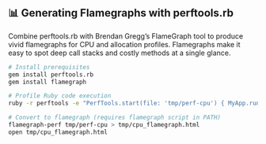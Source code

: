 ## 📊 Generating Flamegraphs with perftools.rb

Combine perftools.rb with Brendan Gregg’s FlameGraph tool to produce vivid flamegraphs for CPU and allocation profiles. Flamegraphs make it easy to spot deep call stacks and costly methods at a single glance.

```bash
# Install prerequisites
gem install perftools.rb
gem install flamegraph

# Profile Ruby code execution
ruby -r perftools -e "PerfTools.start(file: 'tmp/perf-cpu') { MyApp.run }"

# Convert to flamegraph (requires flamegraph script in PATH)
flamegraph-perf tmp/perf-cpu > tmp/cpu_flamegraph.html
open tmp/cpu_flamegraph.html
```